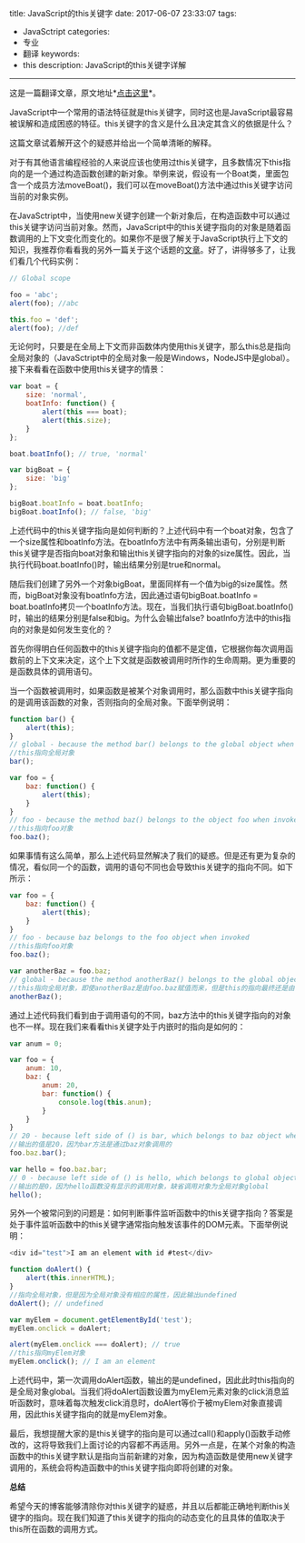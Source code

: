 title: JavaScript的this关键字
date: 2017-06-07 23:33:07
tags: 
- JavaSctript
categories: 
- 专业
- 翻译
keywords: 
- this
description: JavaScript的this关键字详解

---

这是一篇翻译文章，原文地址*[点击这里](http://davidshariff.com/blog/javascript-this-keyword/#first-article)*。

JavaScript中一个常用的语法特征就是this关键字，同时这也是JavaScript最容易被误解和造成困惑的特征。this关键字的含义是什么且决定其含义的依据是什么？

这篇文章试着解开这个的疑惑并给出一个简单清晰的解释。

对于有其他语言编程经验的人来说应该也使用过this关键字，且多数情况下this指向的是一个通过构造函数创建的新对象。举例来说，假设有一个Boat类，里面包含一个成员方法moveBoat()，我们可以在moveBoat()方法中通过this关键字访问当前的对象实例。

在JavaSctript中，当使用new关键字创建一个新对象后，在构造函数中可以通过this关键字访问当前对象。然而，JavaScript中的this关键字指向的对象是随着函数调用的上下文变化而变化的。如果你不是很了解关于JavaScript执行上下文的知识，我推荐你看看我的另外一篇关于这个话题的[文章](http://davidshariff.com/blog/what-is-the-execution-context-in-javascript/#first-article)。好了，讲得够多了，让我们看几个代码实例：

```JavaScript
// Global scope

foo = 'abc';
alert(foo); //abc

this.foo = 'def';
alert(foo); //def
```

无论何时，只要是在全局上下文而非函数体内使用this关键字，那么this总是指向全局对象的（JavaSctript中的全局对象一般是Windows，NodeJS中是global）。接下来看看在函数中使用this关键字的情景：

```JavaScript
var boat = {
    size: 'normal',
    boatInfo: function() {
        alert(this === boat);
        alert(this.size);
    }
};

boat.boatInfo(); // true, 'normal'

var bigBoat = {
    size: 'big'
};

bigBoat.boatInfo = boat.boatInfo;
bigBoat.boatInfo(); // false, 'big'
```
上述代码中的this关键字指向是如何判断的？上述代码中有一个boat对象，包含了一个size属性和boatInfo方法。在boatInfo方法中有两条输出语句，分别是判断this关键字是否指向boat对象和输出this关键字指向的对象的size属性。因此，当执行代码boat.boatInfo()时，输出结果分别是true和normal。

随后我们创建了另外一个对象bigBoat，里面同样有一个值为big的size属性。然而，bigBoat对象没有boatInfo方法，因此通过语句bigBoat.boatInfo = boat.boatInfo拷贝一个boatInfo方法。现在，当我们执行语句bigBoat.boatInfo()时，输出的结果分别是false和big。为什么会输出false? boatInfo方法中的this指向的对象是如何发生变化的？

首先你得明白任何函数中的this关键字指向的值都不是定值，它根据你每次调用函数前的上下文来决定，这个上下文就是函数被调用时所作的生命周期。更为重要的是函数具体的调用语句。

当一个函数被调用时，如果函数是被某个对象调用时，那么函数中this关键字指向的是调用该函数的对象，否则指向的全局对象。下面举例说明：

```JavaScript
function bar() {
    alert(this);
}
// global - because the method bar() belongs to the global object when invoked
//this指向全局对象
bar(); 

var foo = {
    baz: function() {
        alert(this);
    }
}
// foo - because the method baz() belongs to the object foo when invoked
//this指向foo对象
foo.baz(); 
```
如果事情有这么简单，那么上述代码显然解决了我们的疑惑。但是还有更为复杂的情况，看似同一个的函数，调用的语句不同也会导致this关键字的指向不同。如下所示：

```JavaScript
var foo = {
    baz: function() {
        alert(this);
    }
}
// foo - because baz belongs to the foo object when invoked
//this指向foo对象
foo.baz(); 

var anotherBaz = foo.baz;
// global - because the method anotherBaz() belongs to the global object when invoked, NOT foo
//this指向全局对象，即使anotherBaz是由foo.baz赋值而来，但是this的指向最终还是由调用的方式决定。
anotherBaz(); 

```
通过上述代码我们看到由于调用语句的不同，baz方法中的this关键字指向的对象也不一样。现在我们来看看this关键字处于内嵌时的指向是如何的：

```JavaScript
var anum = 0;

var foo = {
    anum: 10,
    baz: {
        anum: 20,
        bar: function() {
            console.log(this.anum);
        }
    }
}
// 20 - because left side of () is bar, which belongs to baz object when invoked
//输出的值是20，因为bar方法是通过baz对象调用的
foo.baz.bar(); 

var hello = foo.baz.bar;
// 0 - because left side of () is hello, which belongs to global object when invoked
//输出的是0，因为hello函数没有显示的调用对象，缺省调用对象为全局对象global
hello();
```
另外一个被常问到的问题是：如何判断事件监听函数中的this关键字指向？答案是处于事件监听函数中的this关键字通常指向触发该事件的DOM元素。下面举例说明：

```JavaScript
<div id="test">I am an element with id #test</div>

function doAlert() { 
    alert(this.innerHTML); 
} 
//指向全局对象，但是因为全局对象没有相应的属性，因此输出undefined
doAlert(); // undefined 

var myElem = document.getElementById('test'); 
myElem.onclick = doAlert; 

alert(myElem.onclick === doAlert); // true 
//this指向myElem对象
myElem.onclick(); // I am an element

```

上述代码中，第一次调用doAlert函数，输出的是undefined，因此此时this指向的是全局对象global。当我们将doAlert函数设置为myElem元素对象的click消息监听函数时，意味着每次触发click消息时，doAlert等价于被myElem对象直接调用，因此this关键字指向的就是myElem对象。

最后，我想提醒大家的是this关键字的指向是可以通过call()和apply()函数手动修改的，这将导致我们上面讨论的内容都不再适用。另外一点是，在某个对象的构造函数中的this关键字默认是指向当前新建的对象，因为构造函数是使用new关键字调用的，系统会将构造函数中的this关键字指向即将创建的对象。

**总结**

希望今天的博客能够清除你对this关键字的疑惑，并且以后都能正确地判断this关键字的指向。现在我们知道了this关键字的指向的动态变化的且具体的值取决于this所在函数的调用方式。






